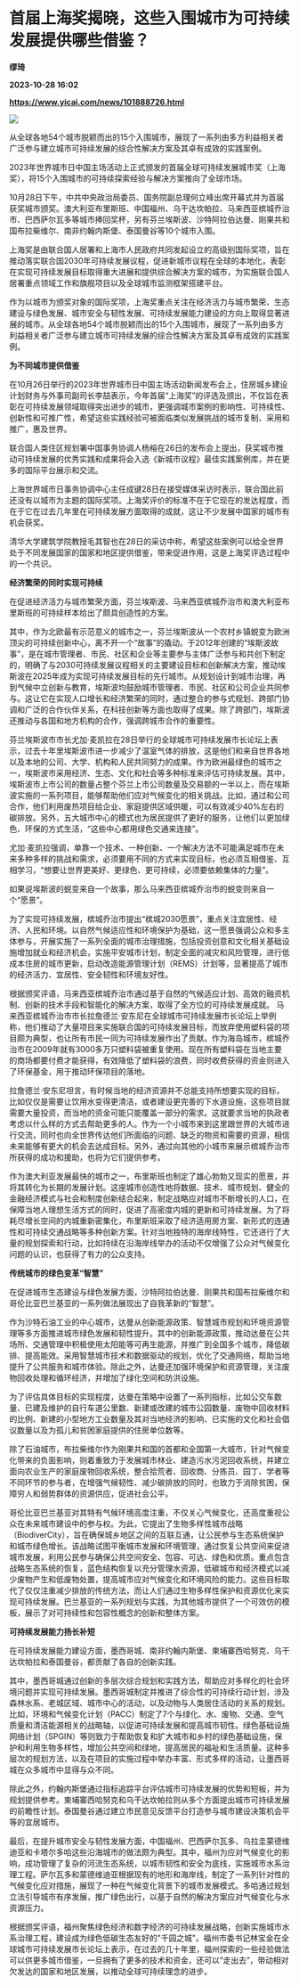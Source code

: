 # 首届上海奖揭晓，这些入围城市为可持续发展提供哪些借鉴？
**缪琦**

**2023-10-28 16:02**

**https://www.yicai.com/news/101888726.html**

![](https://imgcdn.yicai.com/uppics/slides/2023/10/07cd0c133a17f02a0e8935fe4599b21a.jpg)

从全球各地54个城市脱颖而出的15个入围城市，展现了一系列由多方利益相关者广泛参与建立城市可持续发展的综合性解决方案及其卓有成效的实践案例。

2023年世界城市日中国主场活动上正式颁发的首届全球可持续发展城市奖（上海奖），将15个入围城市的可持续探索经验与解决方案推向了全球市场。

10月28日下午，中共中央政治局委员、国务院副总理何立峰出席开幕式并为首届获奖城市颁奖。澳大利亚布里斯班、中国福州、乌干达坎帕拉、马来西亚槟城乔治市、巴西萨尔瓦多等城市捧回奖杯，另有芬兰埃斯波、沙特阿拉伯达曼、刚果共和国布拉柴维尔、南非约翰内斯堡、泰国曼谷等10个城市入围。

上海奖是由联合国人居署和上海市人民政府共同发起设立的高级别国际奖项，旨在推动落实联合国2030年可持续发展议程，促进新城市议程在全球的本地化，表彰在实现可持续发展目标取得重大进展和提供综合解决方案的城市，为实施联合国人居署重点领域工作和旗舰项目以及全球城市监测框架搭建平台。

作为以城市为颁奖对象的国际奖项，上海奖重点关注在经济活力与城市繁荣、生态建设与绿色发展、城市安全与韧性发展、可持续发展能力建设的方向上取得显著进展的城市。从全球各地54个城市脱颖而出的15个入围城市，展现了一系列由多方利益相关者广泛参与建立城市可持续发展的综合性解决方案及其卓有成效的实践案例。

**为不同城市提供借鉴**

在10月26日举行的2023年世界城市日中国主场活动新闻发布会上，住房城乡建设计划财务与外事司副司长李喆表示，今年首届“上海奖”的评选及颁出，不仅旨在表彰在可持续发展领域取得突出进步的城市，更强调城市案例的影响性、可持续性、创新性和可推广性，希望这些实践经验可被面临类似发展挑战的城市复制、采用和推广，惠及世界。

联合国人类住区规划署中国事务协调人杨榕在26日的发布会上提出，获奖城市推动可持续发展的优秀实践和成果将会入选《新城市议程》最佳实践案例库，并在更多的国际平台展示和交流。

上海世界城市日事务协调中心主任成键28日在接受媒体采访时表示，联合国此前还没有以城市为主题的国际奖项。上海奖评价的标准不在于它现在的发达程度，而在于它在过去几年里在可持续发展方面取得的成就，这让不少发展中国家的城市有机会获奖。

清华大学建筑学院教授毛其智也在28日的采访中称，希望这些案例可以给全世界处于不同发展国家的国家和地区提供借鉴，带来促进作用，这是上海奖评选过程中的一个共识。

**经济繁荣的同时实现可持续**

在促进经济活力与城市繁荣方面，芬兰埃斯波、马来西亚槟城乔治市和澳大利亚布里斯班的可持续样本给出了颇具创造性的方案。

其中，作为北欧最有示范意义的城市之一，芬兰埃斯波从一个农村乡镇蜕变为欧洲顶尖的可持续创新中心，离不开一个“故事”的撬动。于2012年创建的“埃斯波故事”，是在城市管理者、市民、社区和企业等主要参与主体广泛参与和共创下制定的，明确了与2030可持续发展议程相关的主要建设目标和创新解决方案，推动埃斯波在2025年成为实现可持续发展目标的先行城市。从规划设计到城市治理，再到气候中立创新与教育，埃斯波均鼓励城市管理者、市民、社区和公司企业共同参与。这让它在实现人口增长和经济繁荣的同时，通过整合的参与式规划、跨部门协调和广泛的合作伙伴关系，在科技创新等方面也取得了成果。除了跨部门，埃斯波还推动与各国和地方机构的合作，强调跨城市合作的重要性。

芬兰埃斯波市市长尤加·麦凯拉在28日举行的全球城市可持续发展市长论坛上表示，过去十年里埃斯波市进一步减少了温室气体的排放，这是他们和来自世界各地以及本地的公司、大学、机构和人民共同努力的成果。作为欧洲最绿色的城市之一，埃斯波市采用经济、生态、文化和社会等多种标准来评估可持续发展。其中，埃斯波市上市公司的数量占整个芬兰上市公司数量及交易额的一半以上，而在埃斯波实施的一系列项目，能够帮助他们应对气候变化的相关挑战。比如，通过和公司合作，他们利用废热项目给企业、家庭提供区域供暖，可以有效减少40%左右的碳排放。另外，五大城市中心的模式也为居民提供了更好的服务，让他们以更加绿色、环保的方式生活，“这些中心都用绿色交通来连接”。

尤加·麦凯拉强调，单靠一个技术、一种创新、一个解决方法不可能满足城市在未来多种多样的挑战和需求，必须要用不同的方式来实现目标，也必须互相借鉴、互相学习，“想要让世界更美好、更绿色、更可持续，必须要依赖集体的力量”。

如果说埃斯波的蜕变来自一个故事，那么马来西亚槟城乔治市的蜕变则来自一个“愿景”。

为了实现可持续发展，槟城乔治市提出“槟城2030愿景”，重点关注宜居性、经济、人民和环境。以自然气候适应性和环境保护为基础，这一愿景强调公众和多主体参与，开展实施了一系列全面的城市治理措施，包括投资创意和文化相关基础设施增加就业和经济机会，实施平安城市计划，制定全面的减灾和风险管理，进行低成本住房的城市更新，启动改造能源管理计划（REMS）计划等，显著提高了城市的经济活力、宜居性、安全韧性和环境友好性。

根据颁奖评语，马来西亚槟城乔治市通过基于自然的气候适应计划、高效的融资机制、创新的技术手段和智能化的解决方案，取得了全方位的可持续发展成就。 马来西亚槟城乔治市市长拉詹德兰·安东尼在全球城市可持续发展市长论坛上举例称，他们推动了大量项目来实施联合国的可持续发展目标，而放弃使用塑料袋的项目颇为典型，也让所有市民一同为可持续发展作出了贡献。作为海岛城市，槟城乔治市在2009年就有3000多万只塑料袋被重复使用。现在所有塑料袋在当地主要的商场都要付费才能获得，有效降低了塑料袋的浪费，同时收费获得的资金则进入了环保基金，用于推动环保项目的落地。

拉詹德兰·安东尼坦言，有时候当地的经济资源并不总能支持所想要实现的目标，比如仅仅是需要让饮用水变得更清洁，或者建设更完善的下水道设施，这些项目就需要大量投资，而当地的资金可能只能覆盖一部分的需求。这就要求当地的执政者考虑以什么样的方式去帮助更多的人。作为一个小城市来到这里跟世界的大城市进行交流，同时也向全世界传达他们所面临的问题、缺乏的物资和需要的资源，相信未来能够有更大的机会去达成目标。另外，通过向其他的小城市来展示槟城乔治市所获得的成功和援助，也将为它们提供参考。

作为澳大利亚发展最快的城市之一，布里斯班也制定了雄心勃勃又现实的愿景，并将其转化为长期的发展计划。这座城市创造性地将数据、技术、城市规划、健全的金融经济模式与社会和制度创新结合起来，制定战略应对城市不断增长的人口，在保障当地人理想生活方式的同时，促进了高密度内城的更新和可持续发展。为了将耗尽增长空间的内城重新密集化，布里斯班采取了经济适用房方案、新形式的连通性和可持续交通战略等多种创新方案。针对当地独特的海岸线特性，它还进行了大量的规划探索和行动，比如持续在沿海岸线举办的活动不仅增强了公众对气候变化问题的认识，也获得了有力的公众支持。

**传统城市的绿色变革“智慧”**

在促进城市生态建设与绿色发展方面，沙特阿拉伯达曼、刚果共和国布拉柴维尔和哥伦比亚巴兰基亚的一系列做法展现出了自我革新的“智慧”。

作为沙特石油工业的中心城市，达曼从创新能源政策、智慧城市规划和环境资源管理等多方面推进城市绿色发展和韧性提升。其中的创新能源政策，推动达曼在公共场所、交通管理中积极使用太阳能等可再生能源，并推广到全国多个城市，降低碳排、提高能效。采用智慧城市技术和数据驱动的规划，优化了交通网络，帮助当地提升了公共服务和城市体验。除此之外，达曼还加强环境保护和资源管理，关注废物回收处理和循环经济，并增加了绿化空间和防洪设施。

为了评估具体目标的实现程度，达曼在策略中设置了一系列指标，比如公交车数量、已建及维护的自行车道公里数、新建或改建的城市公园数量、废物中回收材料的比例、新建的小型地方工业数量及其对当地经济的影响、已实施的文化和社会倡议数量以及为孤儿和贫困家庭提供的住房单位数等。

除了石油城市，布拉柴维尔作为刚果共和国的首都和全国第一大城市，针对气候变化带来的负面影响，则着重致力于发展城市林业、建造污水污泥回收系统，并建立面向农业生产的家庭废物回收系统，整合拾荒者、回收商、分拣员、园丁、学者等不同环节的参与者，在增强气候韧性、减少碳排放的同时，也致力于消除贫困，保障穷人和弱势群体的资源供应，促进社会公平。

哥伦比亚巴兰基亚对其特有气候环境高度注重，不仅关心气候变化，还高度重视公众在未来城市建设中的参与权。为此，它提出了生物多样性城市战略（BiodiverCity），旨在确保城乡地区之间的互联互通，让公民参与生态系统保护和城市绿色增长。该战略试图平衡城市发展和环境管理，通过恢复公共空间来促进城市发展，利用公民参与确保公共空间安全、包容、可达、绿色和优质。重点包含战略生态系统的恢复，蓝色结构恢复以充分管理水资源，低碳城市和经济模式以减少废物产生和低废物处置，提高城市应对气候变化和环境风险的能力。这些目标取代了仅仅注重减少排放的传统方法，而让人们通过生物多样性保护和资源优化来实现可持续发展。巴兰基亚的一系列规划与实践，为其他城市提供了一个可效仿的模板，展示了对可持续性和包容性概念的创新和整体方案。

**可持续发展能力扬长补短**

在可持续发展能力建设方面，墨西哥城、南非约翰内斯堡、柬埔寨西哈努克、乌干达坎帕拉和泰国曼谷，都贡献了各自的创新实践。

其中，墨西哥城通过创新的多层次综合规划和实践方法，帮助应对多样化的社会环境问题并实现可持续发展。墨西哥城制定并推进了综合性的可持续行动计划，涉及森林水系、老城区域、城市中心的活动，以及动物与人类居住活动的关系的规划。比如，环境和气候变化计划（PACC）制定了7个与绿化、水、废物、交通、空气质量和清洁能源相关的战略轴，以促进可持续发展和提高城市韧性。绿色基础设施网络计划（SPGIN）等则致力于帮助恢复和扩大城市和乡村的绿色基础设施，保护和利用生物多样性，增加公共空间和绿地，提高居民的福祉和生活质量。这种多层次的规划方法，以及在项目的实施过程中举办丰富、形式多样的活动，让墨西哥城在众多城市中显得与众不同。

除此之外，约翰内斯堡通过指标追踪平台评估城市可持续发展的优势和短板，并为规划提供参考。柬埔寨西哈努克和乌干达坎帕拉则从多个方面提出城市可持续发展的前瞻性计划。泰国曼谷通过建立市民意见反馈平台打造参与城市建设决策机会平等的宜居城市。

最后，在提升城市安全与韧性发展方面，中国福州、巴西萨尔瓦多、乌拉圭蒙德维迪亚和卡塔尔多哈这些沿海城市的做法颇为典型。其中，福州为应对气候变化的影响，成功管理了复杂的河流生态系统，以城市韧性和安全为底线，实施城市水系治理工程。萨尔瓦多和蒙德维迪亚根据现有的地形和海岸线，制定了一系列针对性的气候变化应对措施，展现了一种在气候变化背景下的城市发展模式。多哈通过规划立法引导城市有序发展，推广绿色出行，以基于自然的解决方案应对气候变化与水资源压力。

根据颁奖评语，福州聚焦绿色经济和数字经济的可持续发展战略，创新实施城市水系治理工程，建设成为绿色低碳生态友好的"千园之城"。福州市委书记林宝金在全球城市可持续发展市长论坛上表示，在过去的几十年里，福州探索的一些经验做法可以供更多城市借鉴，一旦拥有了更多的技术和资金，还可以“走出去”，带动相对欠发达的国家和地区发展，以推动全球可持续理念的进步。